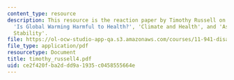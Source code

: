 ```yaml
---
content_type: resource
description: This resource is the reaction paper by Timothy Russell on the topics
  'Is Global Warming Harmful to Health?', 'Climate and Health', and 'Assessing Climate
  Stability'.
file: https://ol-ocw-studio-app-qa.s3.amazonaws.com/courses/11-941-disaster-vulnerability-and-resilience-spring-2005/ce2f420fba2ddd9a1935c0458555664e_timothy_russell4.pdf
file_type: application/pdf
resourcetype: Document
title: timothy_russell4.pdf
uid: ce2f420f-ba2d-dd9a-1935-c0458555664e
---
```

